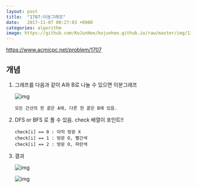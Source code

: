 ```yaml
---
layout: post
title:  "1707:이분그래프"
date:   2017-11-07 00:27:03 +0900
categories: algorithm
image: https://github.com/KoJunHee/kojunhee.github.io/raw/master/img/13.png
---
```



<https://www.acmicpc.net/problem/1707>

## 개념


1. 그래프를 다음과 같이 A와 B로 나눌 수 있으면 이분그래프

	![img](https://github.com/KoJunHee/kojunhee.github.io/raw/master/img/13.png)
	
	````
	모든 간선의 한 끝은 A에, 다른 한 끝은 B에 있음.
	````

2. DFS or BFS 로 풀 수 있음. check 배열이 포인트!! 

	````
	check[i] == 0 : 아직 방문 X
	check[i] == 1 : 방문 O, 빨간색
	check[i] == 2 : 방문 O, 파란색
	````
	
3. 결과

	![img](https://github.com/KoJunHee/kojunhee.github.io/raw/master/img/14.png)
	
	![img](https://github.com/KoJunHee/kojunhee.github.io/raw/master/img/15.png)




	


